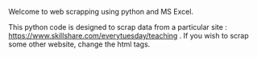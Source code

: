 Welcome to web scrapping using python and MS Excel.   

This python code is designed to scrap data from a particular site : https://www.skillshare.com/everytuesday/teaching .
If you wish to scrap some other website, change the html tags.
